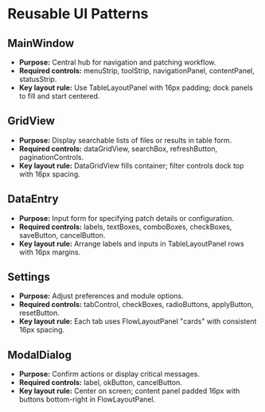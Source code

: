 # Reusable UI Patterns

## MainWindow
- **Purpose:** Central hub for navigation and patching workflow.
- **Required controls:** menuStrip, toolStrip, navigationPanel, contentPanel, statusStrip.
- **Key layout rule:** Use TableLayoutPanel with 16px padding; dock panels to fill and start centered.

## GridView
- **Purpose:** Display searchable lists of files or results in table form.
- **Required controls:** dataGridView, searchBox, refreshButton, paginationControls.
- **Key layout rule:** DataGridView fills container; filter controls dock top with 16px spacing.

## DataEntry
- **Purpose:** Input form for specifying patch details or configuration.
- **Required controls:** labels, textBoxes, comboBoxes, checkBoxes, saveButton, cancelButton.
- **Key layout rule:** Arrange labels and inputs in TableLayoutPanel rows with 16px margins.

## Settings
- **Purpose:** Adjust preferences and module options.
- **Required controls:** tabControl, checkBoxes, radioButtons, applyButton, resetButton.
- **Key layout rule:** Each tab uses FlowLayoutPanel "cards" with consistent 16px spacing.

## ModalDialog
- **Purpose:** Confirm actions or display critical messages.
- **Required controls:** label, okButton, cancelButton.
- **Key layout rule:** Center on screen; content panel padded 16px with buttons bottom-right in FlowLayoutPanel.
